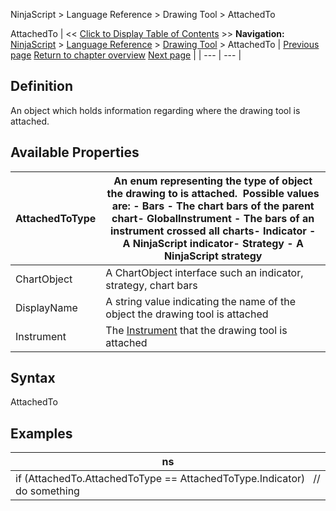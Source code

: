 ﻿
NinjaScript > Language Reference > Drawing Tool > AttachedTo

AttachedTo
| << [Click to Display Table of Contents](attachedto.md) >> **Navigation:**     [NinjaScript](ninjascript-1.md) > [Language Reference](language_reference_wip-1.md) > [Drawing Tool](drawing_tools-1.md) > AttachedTo | [Previous page](anchors-1.md) [Return to chapter overview](drawing_tools-1.md) [Next page](chartanchor-1.md) |
| --- | --- |
## Definition
An object which holds information regarding where the drawing tool is attached.
 
## Available Properties
| AttachedToType | An enum representing the type of object the drawing to is attached.  Possible values are: - Bars - The chart bars of the parent chart- GlobalInstrument - The bars of an instrument crossed all charts- Indicator - A NinjaScript indicator- Strategy - A NinjaScript strategy |
| --- | --- |
| ChartObject | A ChartObject interface such an indicator, strategy, chart bars |
| DisplayName | A string value indicating the name of the object the drawing tool is attached |
| Instrument | The [Instrument](instrument-1.md) that the drawing tool is attached |

## 
## 
## Syntax
AttachedTo

## Examples
| ns |
| --- |
| if (AttachedTo.AttachedToType == AttachedToType.Indicator)    // do something |
